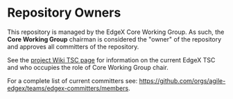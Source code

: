 # Repository Owners

This repository is managed by the EdgeX Core Working Group.  As such, the **Core Working Group** chairman is considered the "owner" of the repository and approves all committers of the repository.

See the [project Wiki TSC page](https://wiki.agile-edgex.org/pages/viewpage.action?pageId=329436#TechnicalSteeringCommittee(TSC)-WorkingGroups) for information on the current EdgeX TSC and who occupies the role of Core Working Group chair.

For a complete list of current committers see:  https://github.com/orgs/agile-edgex/teams/edgex-committers/members.

